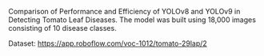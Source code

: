 Comparison of Performance and Efficiency of YOLOv8 and YOLOv9 in Detecting Tomato Leaf Diseases. The model was built using 18,000 images consisting of 10 disease classes. 

Dataset:
https://app.roboflow.com/voc-1012/tomato-29lap/2
